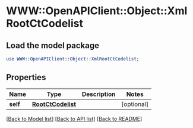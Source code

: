 # WWW::OpenAPIClient::Object::XmlRootCtCodelist

## Load the model package
```perl
use WWW::OpenAPIClient::Object::XmlRootCtCodelist;
```

## Properties
Name | Type | Description | Notes
------------ | ------------- | ------------- | -------------
**self** | [**RootCtCodelist**](RootCtCodelist.md) |  | [optional] 

[[Back to Model list]](../README.md#documentation-for-models) [[Back to API list]](../README.md#documentation-for-api-endpoints) [[Back to README]](../README.md)


